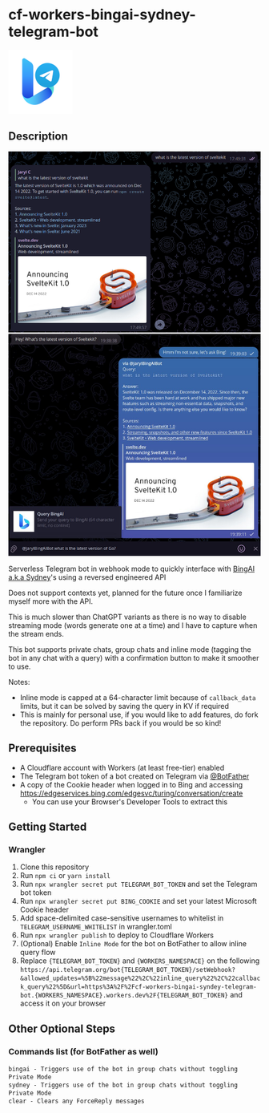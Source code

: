 # cf-workers-bingai-sydney-telegram-bot
![Logo](cf-workers-bingai-sydney-telegram-bot.png)

## Description
![Example](example.png) ![Example (Inline)](example-inline.png)

Serverless Telegram bot in webhook mode to quickly interface with [BingAI a.k.a Sydney](https://www.bing.com/new)'s using a reversed engineered API

Does not support contexts yet, planned for the future once I familiarize myself more with the API.

This is much slower than ChatGPT variants as there is no way to disable streaming mode (words generate one at a time) and I have to capture when the stream ends.

This bot supports private chats, group chats and inline mode (tagging the bot in any chat with a query) with a confirmation button to make it smoother to use.

Notes:
- Inline mode is capped at a 64-character limit because of `callback_data` limits, but it can be solved by saving the query in KV if required
- This is mainly for personal use, if you would like to add features, do fork the repository. Do perform PRs back if you would be so kind!

## Prerequisites
- A Cloudflare account with Workers (at least free-tier) enabled
- The Telegram bot token of a bot created on Telegram via [@BotFather](https://t.me/BotFather)
- A copy of the Cookie header when logged in to Bing and accessing https://edgeservices.bing.com/edgesvc/turing/conversation/create
    - You can use your Browser's Developer Tools to extract this 

## Getting Started
### Wrangler
1. Clone this repository
2. Run `npm ci` or `yarn install`
3. Run `npx wrangler secret put TELEGRAM_BOT_TOKEN` and set the Telegram bot token
4. Run `npx wrangler secret put BING_COOKIE` and set your latest Microsoft Cookie header
5. Add space-delimited case-sensitive usernames to whitelist in `TELEGRAM_USERNAME_WHITELIST` in wrangler.toml
6. Run `npx wrangler publish` to deploy to Cloudflare Workers
7. (Optional) Enable `Inline Mode` for the bot on BotFather to allow inline query flow
8. Replace `{TELEGRAM_BOT_TOKEN}` and `{WORKERS_NAMESPACE}` on the following `https://api.telegram.org/bot{TELEGRAM_BOT_TOKEN}/setWebhook?&allowed_updates=%5B%22message%22%2C%22inline_query%22%2C%22callback_query%22%5D&url=https%3A%2F%2Fcf-workers-bingai-syndey-telegram-bot.{WORKERS_NAMESPACE}.workers.dev%2F{TELEGRAM_BOT_TOKEN}` and access it on your browser

## Other Optional Steps
### Commands list (for BotFather as well)
```
bingai - Triggers use of the bot in group chats without toggling Private Mode
sydney - Triggers use of the bot in group chats without toggling Private Mode
clear - Clears any ForceReply messages
```
